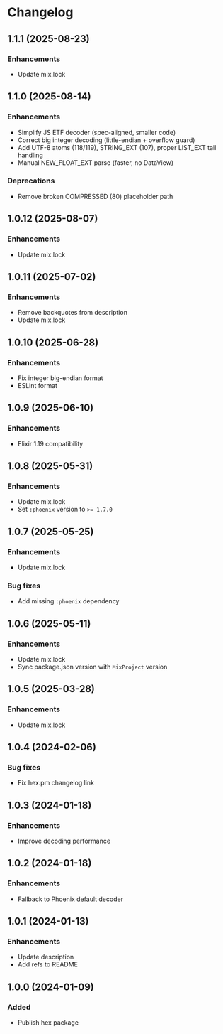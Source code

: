 # Changelog

## 1.1.1 (2025-08-23)

### Enhancements

- Update mix.lock

## 1.1.0 (2025-08-14)

### Enhancements

- Simplify JS ETF decoder (spec-aligned, smaller code)
- Correct big integer decoding (little-endian + overflow guard)
- Add UTF-8 atoms (118/119), STRING_EXT (107), proper LIST_EXT tail handling
- Manual NEW_FLOAT_EXT parse (faster, no DataView)

### Deprecations

- Remove broken COMPRESSED (80) placeholder path

## 1.0.12 (2025-08-07)

### Enhancements

- Update mix.lock

## 1.0.11 (2025-07-02)

### Enhancements

- Remove backquotes from description
- Update mix.lock

## 1.0.10 (2025-06-28)

### Enhancements

- Fix integer big-endian format
- ESLint format

## 1.0.9 (2025-06-10)

### Enhancements

- Elixir 1.19 compatibility

## 1.0.8 (2025-05-31)

### Enhancements

- Update mix.lock
- Set `:phoenix` version to `>= 1.7.0`

## 1.0.7 (2025-05-25)

### Enhancements

- Update mix.lock

### Bug fixes

- Add missing `:phoenix` dependency

## 1.0.6 (2025-05-11)

### Enhancements

- Update mix.lock
- Sync package.json version with `MixProject` version

## 1.0.5 (2025-03-28)

### Enhancements

- Update mix.lock

## 1.0.4 (2024-02-06)

### Bug fixes

- Fix hex.pm changelog link

## 1.0.3 (2024-01-18)

### Enhancements

- Improve decoding performance

## 1.0.2 (2024-01-18)

### Enhancements

- Fallback to Phoenix default decoder

## 1.0.1 (2024-01-13)

### Enhancements

- Update description
- Add refs to README

## 1.0.0 (2024-01-09)

### Added

- Publish hex package
